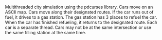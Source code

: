 Multithreaded city simulation using the pdcurses library. Cars move on an ASCII map. Cars move along their designated routes. If the car runs out of fuel, it drives to a gas station. The gas station has 3 places to refuel the car. When the car has finished refueling, it returns to the designated route. Each car is a separate thread. Cars may not be at the same intersection or use the same filling station at the same time.
